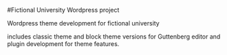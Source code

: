 #Fictional University Wordpress project

Wordpress theme development for fictional university

includes classic theme and block theme versions for Guttenberg editor and plugin development for theme features.
